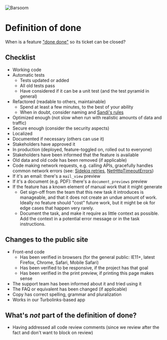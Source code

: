 ![Barsoom](http://barsoom.se/barsoom.png)

# Definition of done

When is a feature ["done done"](https://web.archive.org/web/20170725135300/https://chrislema.com/what-is-done-done/) so its ticket can be closed?

## Checklist

* Working code
* Automatic tests
  * Tests updated or added
  * All old tests pass
  * Have considered if it can be a unit test (and the test pyramid in general)
* Refactored (readable to others, maintainable)
  * Spend at least a few minutes, to the best of your ability
  * When in doubt, consider naming and [Sandi's rules](https://gist.github.com/henrik/4509394)
* Optimized enough (not slow when run with realistic amounts of data and traffic)
* Secure enough (consider the security aspects)
* Localized
* Documented if necessary (others can use it)
* Stakeholders have approved it
* In production (deployed, feature-toggled on, rolled out to everyone)
* Stakeholders have been informed that the feature is available
* Old data and old code has been removed (if applicable)
* Code making network requests, e.g. calling APIs, gracefully handles common network errors (see: [Sidekiq retries](http://disq.us/p/1wr05yx), [NetHttpTimeoutErrors](https://github.com/barsoom/net_http_timeout_errors))
* If it's an email: there's a `mail_view` preview
* If it's a document (e.g. PDF): there's a `document_previews` preview
* If the feature has a known element of manual work that it might generate
  - Get sign-off from the team that this new task it introduces is manageable, and that it does not create an undue amount of work. Ideally no feature should "cost" future work, but it might be ok for edge cases that happen very rarely.
  - Document the task, and make it require as little context as possible. Add the context in a potential error message or in the task instructions.

## Changes to the public site

* Front-end code
  * Has been verified in browsers (for the general public: IE11+, latest Firefox, Chrome, Safari, Mobile Safari)
  * Has been verified to be responsive, if the project has that goal
  * Has been verified in the print preview, if printing this page makes sense
* The support team has been informed about it and tried using it
* The FAQ or equivalent has been changed (if applicable)
* Copy has correct spelling, grammar and pluralization
* Works in our Turbolinks-based app

## What's *not* part of the definition of done?

* Having addressed all code review comments (since we review after the fact and don't want to block on review)
